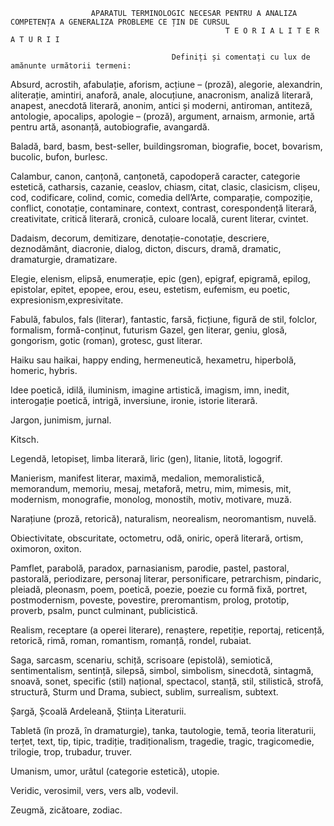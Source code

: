                       APARATUL TERMINOLOGIC NECESAR PENTRU A ANALIZA COMPETENȚA A GENERALIZA PROBLEME CE ȚIN DE CURSUL 
                                                    T E O R I A L I T E R A T U R I I 

                                        Definiți și comentați cu lux de amănunte următorii termeni:
                                        
Absurd, acrostih, afabulație, aforism, acțiune – (proză), alegorie, alexandrin, aliterație, amintiri, anaforă, anale, alocuțiune, anacronism, analiză literară, anapest, anecdotă literară, anonim, antici și moderni, antiroman, antiteză, antologie, apocalips, 
apologie – (proză), argument, arnaism, armonie, artă pentru artă, asonanță, autobiografie, avangardă.

Baladă, bard, basm, best-seller, buildingsroman, biografie, bocet, bovarism, bucolic, bufon, burlesc.

Calambur, canon, canțonă, canțonetă, capodoperă caracter, categorie estetică, catharsis, cazanie, ceaslov, chiasm, citat, clasic, clasicism, clișeu, cod, codificare, colind, comic, comedia dell’Arte, comparație, compoziție, conflict, conotație, contaminare, context, contrast, corespondență literară, creativitate, critică literară, cronică, culoare locală, curent literar, cvintet.

Dadaism, decorum, demitizare, denotație-conotație, descriere, deznodământ, diacronie, dialog, dicton, discurs, dramă, dramatic, dramaturgie, dramatizare.

Elegie, elenism, elipsă, enumerație, epic (gen), epigraf, epigramă, epilog, epistolar, epitet, epopee, erou, eseu, estetism, eufemism, eu poetic, expresionism,expresivitate.

Fabulă, fabulos, fals (literar), fantastic, farsă, ficțiune, figură de stil, folclor, formalism, formă-conținut, futurism
Gazel, gen literar, geniu, glosă, gongorism, gotic (roman), grotesc, gust literar.

Haiku sau haikai, happy ending, hermeneutică, hexametru, hiperbolă, homeric, hybris.

Idee poetică, idilă, iluminism, imagine artistică, imagism, imn, inedit, interogație poetică, intrigă, inversiune, ironie, istorie literară.

Jargon, junimism, jurnal.

Kitsch.

Legendă, letopiseț, limba literară, liric (gen), litanie, litotă, logogrif.

Manierism, manifest literar, maximă, medalion, memoralistică, memorandum, memoriu, mesaj, metaforă, metru, mim, mimesis, mit, modernism, monografie, monolog, monostih, motiv, motivare, muză.

Narațiune (proză, retorică), naturalism, neorealism, neoromantism, nuvelă. 

Obiectivitate, obscuritate, octometru, odă, oniric, operă literară, ortism, oximoron, oxiton.

Pamflet, parabolă, paradox, parnasianism, parodie, pastel, pastoral, pastorală, periodizare, personaj literar, personificare, petrarchism, pindaric, pleiadă, pleonasm, poem, poetică, poezie, poezie cu formă fixă, portret, postmodernism, poveste, povestire, preromantism, prolog, prototip, proverb, psalm, punct culminant, publicistică.

Realism, receptare (a operei literare), renaștere, repetiție, reportaj, reticență, retorică, rimă, roman, romantism, romanță, rondel, rubaiat.

Saga, sarcasm, scenariu, schiță, scrisoare (epistolă), semiotică, sentimentalism, sentință, silepsă, simbol, simbolism, sinecdotă, sintagmă, snoavă, sonet, specific (stil) național, spectacol, stanță, stil, stilistică, strofă, structură, Sturm und Drama, subiect, sublim, surrealism, subtext.

Șargă, Școală Ardeleană, Știința Literaturii. 

Tabletă (în proză, în dramaturgie), tanka, tautologie, temă, teoria literaturii, terțet, text, tip, tipic, tradiție, tradiționalism, tragedie, tragic, tragicomedie, trilogie, trop, trubadur, truver.

Umanism, umor, urâtul (categorie estetică), utopie.

Veridic, verosimil, vers, vers alb, vodevil.

Zeugmă, zicătoare, zodiac.

